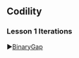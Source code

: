 ## Codility


### Lesson 1 Iterations

▶[BinaryGap](https://github.com/hayami226/Codility/blob/master/Lesson1_BinaryGap.java)



